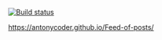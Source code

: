 [![Build status](https://ci.appveyor.com/api/projects/status/gx8rt05iktg4vqfe?svg=true)](https://ci.appveyor.com/project/AntonyCoder/feed-of-posts)

https://antonycoder.github.io/Feed-of-posts/ 